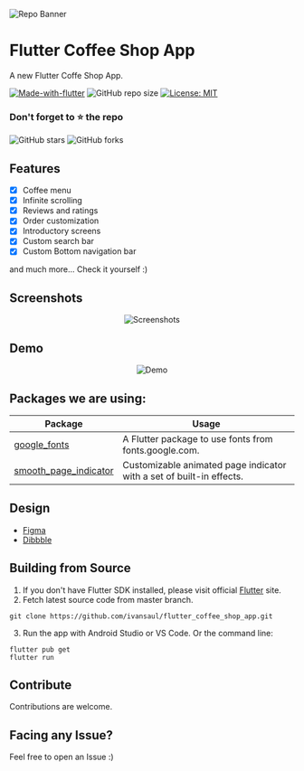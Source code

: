 ![Repo Banner](https://i.imgur.com/AJotJH9.png)

# Flutter Coffee Shop App

A new Flutter Coffe Shop App.

[![Made-with-flutter](https://img.shields.io/badge/Made%20with-Flutter-1f425f.svg)](https://flutter.dev/) 
![GitHub repo size](https://img.shields.io/github/repo-size/ivansaul/flutter_coffee_shop_app)
[![License: MIT](https://img.shields.io/badge/License-MIT-yellow.svg)](https://opensource.org/licenses/MIT)

### Don't forget to ⭐ the repo
![GitHub stars](https://img.shields.io/github/stars/ivansaul/flutter_coffee_shop_app.svg?style=social&label=Star)
![GitHub forks](https://img.shields.io/github/forks/ivansaul/flutter_coffee_shop_app.svg?style=social&label=Forks) 

## Features

- [x] Coffee menu
- [x] Infinite scrolling
- [x] Reviews and ratings
- [x] Order customization
- [x] Introductory screens
- [x] Custom search bar
- [x] Custom Bottom navigation bar

and much more...
Check it yourself :)

## Screenshots
<p align="center">
  <img src="https://i.imgur.com/ghu6Kcz.jpg" alt="Screenshots">
</p>

## Demo
<p align="center">
  <img src="https://raw.githubusercontent.com/ivansaul/demos/master/flutter/coffee-shop-app-demo.gif" alt="Demo">
</p>

## Packages we are using:

Package | Usage
------------ | -------------
[google_fonts](https://pub.dev/packages/google_fonts) | A Flutter package to use fonts from fonts.google.com.
[smooth_page_indicator](https://pub.dev/packages/smooth_page_indicator) | Customizable animated page indicator with a set of built-in effects.

## Design
- [Figma](https://www.figma.com/community/file/1118287005440855350)
- [Dibbble](https://dribbble.com/shots/15475209-Coffee-Shop-Mobile-Apps-Dark-Mode)

## Building from Source

1. If you don't have Flutter SDK installed, please visit official [Flutter](https://flutter.dev/) site.
2. Fetch latest source code from master branch.

```
git clone https://github.com/ivansaul/flutter_coffee_shop_app.git
```

3. Run the app with Android Studio or VS Code. Or the command line:

```
flutter pub get
flutter run
```

## Contribute

Contributions are welcome.

## Facing any Issue?

Feel free to open an Issue :)

